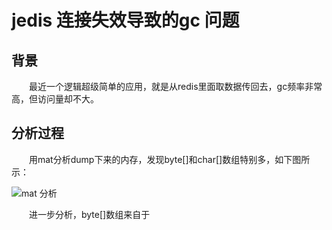 # jedis 连接失效导致的gc 问题
## 背景
&emsp;&emsp;最近一个逻辑超级简单的应用，就是从redis里面取数据传回去，gc频率非常高，但访问量却不大。
## 分析过程
&emsp;&emsp;用mat分析dump下来的内存，发现byte[]和char[]数组特别多，如下图所示：

![mat 分析](https://github.com/whodarewin/knowledge_hierarchy/blob/master/high_performance/gc/sample/jedis_mat.png)

&emsp;&emsp;进一步分析，byte[]数组来自于